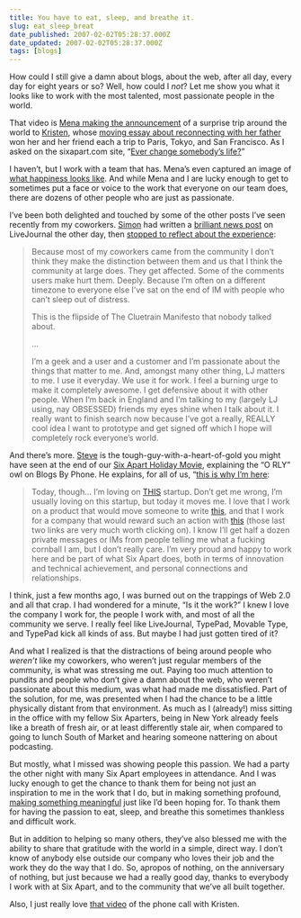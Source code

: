 ```yaml
---
title: You have to eat, sleep, and breathe it.
slug: eat_sleep_breat
date_published: 2007-02-02T05:28:37.000Z
date_updated: 2007-02-02T05:28:37.000Z
tags: [blogs]
---
```


How could I still give a damn about blogs, about the web, after all day, every day for eight years or so? Well, how could I *not*? Let me show you what it looks like to work with the most talented, most passionate people in the world.

That video is [Mena making the announcement](http://team.vox.com/library/post/vox-world-tour-congrats-to-our-winners-1.html) of a surprise trip around the world to [Kristen](http://queenhoda.vox.com/), whose [moving essay about reconnecting with her father](http://queenhoda.vox.com/library/post/vox-world-tour.html) won her and her friend each a trip to Paris, Tokyo, and San Francisco. As I asked on the sixapart.com site, “[Ever change somebody’s life?](http://www.sixapart.com/about/news/2007/02/ever_change_som.html)”

I haven’t, but I work with a team that has. Mena’s even captured an image of [what happiness looks like](http://mena.vox.com/library/post/what-happiness-looks-like.html). And while Mena and I are lucky enough to get to sometimes put a face or voice to the work that everyone on our team does, there are dozens of other people who are just as passionate.

I’ve been both delighted and touched by some of the other posts I’ve seen recently from my coworkers. [Simon](http://deflatermouse.livejournal.com/) had written a [brilliant news post](http://news.livejournal.com/96715.html) on LiveJournal the other day, then [stopped to reflect about the experience](http://deflatermouse.livejournal.com/129459.html):

> Because most of my coworkers came from the community I don’t think they make the distinction between them and us that I think the community at large does. They get affected. Some of the comments users make hurt them. Deeply. Because I’m often on a different timezone to everyone else I’ve sat on the end of IM with people who can’t sleep out of distress.
> 
> This is the flipside of The Cluetrain Manifesto that nobody talked about.
> 
> …
> 
> I’m a geek and a user and a customer and I’m passionate about the things that matter to me. And, amongst many other thing, LJ matters to me. I use it everyday. We use it for work. I feel a burning urge to make it completely awesome. I get defensive about it with other people. When I’m back in England and I’m talking to my (largely LJ using, nay OBSESSED) friends my eyes shine when I talk about it. I really want to finish search now because I’ve got a really, REALLY cool idea I want to prototype and get signed off which I hope will completely rock everyone’s world.

And there’s more. [Steve](http://pop.vox.com/library/post/this-is-why-im-here.html) is the tough-guy-with-a-heart-of-gold you might have seen at the end of our [Six Apart Holiday Movie](http://www.youtube.com/watch?v=9uSiyn7t_0o), explaining the “O RLY” owl on Blogs By Phone. He explains, for all of us, “[this is why I’m here](http://pop.vox.com/library/post/this-is-why-im-here.html):

> Today, though… I’m loving on [THIS](http://www.sixapart.com/) startup. Don’t get me wrong, I’m usually loving on this startup, but today it moves me. I love that I work on a product that would move someone to write [this](http://queenhoda.vox.com/library/post/vox-world-tour.html), and that I work for a company that would reward such an action with [this](http://team.vox.com/library/post/vox-world-tour-congrats-to-our-winners-1.html) (those last two links are very much worth clicking on). I know I’ll get half a dozen private messages or IMs from people telling me what a fucking cornball I am, but I don’t really care. I’m very proud and happy to work here and be part of what Six Apart does, both in terms of innovation and technical achievement, and personal connections and relationships.

I think, just a few months ago, I was burned out on the trappings of Web 2.0 and all that crap. I had wondered for a minute, “Is it the work?” I knew I love the company I work for, the people I work with, and most of all the community we serve. I really feel like LiveJournal, TypePad, Movable Type, and TypePad kick all kinds of ass. But maybe I had just gotten tired of it?

And what I realized is that the distractions of being around people who *weren’t* like my coworkers, who weren’t just regular members of the community, is what was stressing me out. Paying too much attention to pundits and people who don’t give a damn about the web, who weren’t passionate about this medium, was what had made me dissatisfied. Part of the solution, for me, was presented when I had the chance to be a little physically distant from that environment. As much as I (already!) miss sitting in the office with my fellow Six Aparters, being in New York already feels like a breath of fresh air, or at least differently stale air, when compared to going to lunch South of Market and hearing someone nattering on about podcasting.

But mostly, what I missed was showing people this passion. We had a party the other night with many Six Apart employees in attendance. And I was lucky enough to get the chance to thank them for being not just an inspiration to me in the work that I do, but in making something profound, [making something meaningful](http://www.dashes.com/anil/2006/07/05/making_somethin) just like I’d been hoping for. To thank them for having the passion to eat, sleep, and breathe this sometimes thankless and difficult work.

But in addition to helping so many others, they’ve also blessed me with the ability to share that gratitude with the world in a simple, direct way. I don’t know of anybody else outside our company who loves their job and the work they do the way that I do. So, apropos of nothing, on the anniversary of nothing, but just because we had a really good day, thanks to everybody I work with at Six Apart, and to the community that we’ve all built together.

Also, I just really love [that video](http://team.vox.com/library/post/vox-world-tour-congrats-to-our-winners-1.html) of the phone call with Kristen.
